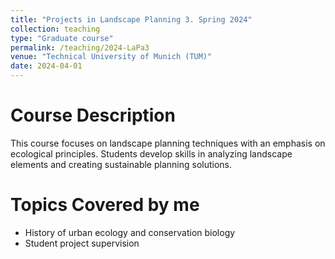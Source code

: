 ```yaml
---
title: "Projects in Landscape Planning 3. Spring 2024"
collection: teaching
type: "Graduate course"
permalink: /teaching/2024-LaPa3
venue: "Technical University of Munich (TUM)"
date: 2024-04-01
---
```


Course Description
======
This course focuses on landscape planning techniques with an emphasis on ecological principles. Students develop skills in analyzing landscape elements and creating sustainable planning solutions.


Topics Covered by me
======
* History of urban ecology and conservation biology
* Student project supervision

